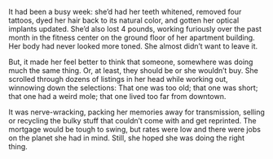 It had been a busy week: she’d had her teeth whitened, removed four tattoos, dyed her hair back to its natural color, and gotten her optical implants updated. She’d also lost 4 pounds, working furiously over the past month in the fitness center on the ground floor of her apartment building. Her body had never looked more toned. She almost didn’t want to leave it.

<!--more-->

But, it made her feel better to think that someone, somewhere was doing much the same thing. Or, at least, they should be or she wouldn’t buy. She scrolled through dozens of listings in her head while working out, winnowing down the selections: That one was too old; that one was short; that one had a weird mole; that one lived too far from downtown.

It was nerve-wracking, packing her memories away for transmission, selling or recycling the bulky stuff that couldn’t come with and get reprinted. The mortgage would be tough to swing, but rates were low and there were jobs on the planet she had in mind. Still, she hoped she was doing the right thing.